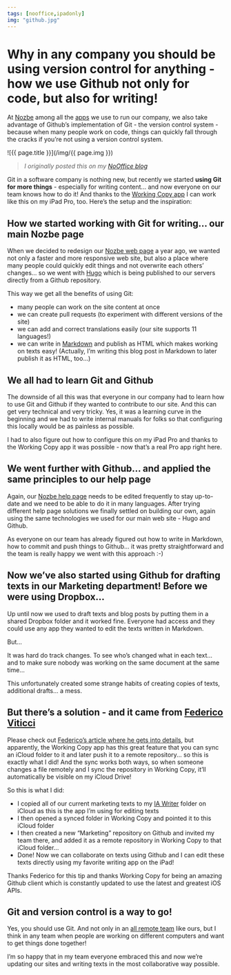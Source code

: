 ```yaml
---
tags: [nooffice,ipadonly]
img: "github.jpg"
---
```


# Why in any company you should be using version control for anything - how we use Github not only for code, but also for writing!

At [Nozbe][n] among all the [apps](https://sliwinski.com/apps/) we use to run our company, we also take advantage of Github’s implementation of Git - the version control system - because when many people work on code, things can quickly fall through the cracks if you’re not using a version control system.
 
<!--More-->

![{{ page.title }}](/img/{{ page.img }})

> *I originally posted this on my [NoOffice blog](https://nooffice.org/why-in-any-company-you-should-be-using-version-control-for-anything-how-we-use-github-not-only-bc2554308455)*

Git in a software company is nothing new, but recently we started **using Git for more things** - especially for writing content... and now everyone on our team knows how to do it! And thanks to the [Working Copy app](https://workingcopyapp.com) I can work like this on my iPad Pro, too. Here’s the setup and the inspiration:

## How we started working with Git for writing... our main Nozbe page

When we decided to redesign our [Nozbe web page][n] a year ago, we wanted not only a faster and more responsive web site, but also a place where many people could quickly edit things and not overwrite each others’ changes... so we went with [Hugo](https://gohugo.io) which is being published to our servers directly from a Github repository.

This way we get all the benefits of using Git:

- many people can work on the site content at once
- we can create pull requests (to experiment with different versions of the site)
- we can add and correct translations easily (our site supports 11 languages!)
- we can write in [Markdown](https://daringfireball.net/projects/markdown/) and publish as HTML which makes working on texts easy! (Actually, I’m writing this blog post in Markdown to later publish it as HTML, too...)

## We all had to learn Git and Github

The downside of all this was that everyone in our company had to learn how to use Git and Github if they wanted to contribute to our site. And this can get very technical and very tricky. Yes, it was a learning curve in the beginning and we had to write internal manuals for folks so that configuring this locally would be as painless as possible.

I had to also figure out how to configure this on my iPad Pro and thanks to the Working Copy app it was possible - now that’s a real Pro app right here.

## We went further with Github... and applied the same principles to our help page

Again, our [Nozbe help page](http://nozbe.help) needs to be edited frequently to stay up-to-date and we need to be able to do it in many languages. After trying different help page solutions we finally settled on building our own, again using the same technologies we used for our main web site - Hugo and Github.

As everyone on our team has already figured out how to write in Markdown, how to commit and push things to Github... it was pretty straightforward and the team is really happy we went with this approach :-)

## Now we’ve also started using Github for drafting texts in our Marketing department! Before we were using Dropbox...

Up until now we used to draft texts and blog posts by putting them in a shared Dropbox folder and it worked fine. Everyone had access and they could use any app they wanted to edit the texts written in Markdown.

But...

It was hard do track changes. To see who’s changed what in each text... and to make sure nobody was working on the same document at the same time...

This unfortunately created some strange habits of creating copies of texts, additional drafts... a mess.

## But there’s a solution - and it came from [Federico Viticci](https://www.macstories.net/)

Please check out [Federico’s article where he gets into details](https://www.macstories.net/ios/my-markdown-writing-and-collaboration-workflow-powered-by-working-copy-3-6-icloud-drive-and-github/), but apparently, the Working Copy app has this great feature that you can sync an iCloud folder to it and later push it to a remote repository... so this is exactly what I did! And the sync works both ways, so when someone changes a file remotely and I sync the repository in Working Copy, it’ll automatically be visible on my iCloud Drive!

So this is what I did:

- I copied all of our current marketing texts to my [IA Writer](https://ia.net/writer) folder on iCloud as this is the app I’m using for editing texts
- I then opened a synced folder in Working Copy and pointed it to this iCloud folder
- I then created a new “Marketing” repository on Github and invited my team there, and added it as a remote repository in Working Copy to that iCloud folder...
- Done! Now we can collaborate on texts using Github and I can edit these texts directly using my favorite writing app on the iPad!

Thanks Federico for this tip and thanks Working Copy for being an amazing Github client which is constantly updated to use the latest and greatest iOS APIs.

## Git and version control is a way to go!

Yes, you should use Git. And not only in an [all remote team](https://nozbe.com/about) like ours, but I think in any team when people are working on different computers and want to get things done together!

I’m so happy that in my team everyone embraced this and now we’re updating our sites and writing texts in the most collaborative way possible.


[n]: https://nozbe.com/?a=mike
[p]: https://thepodcast.fm/